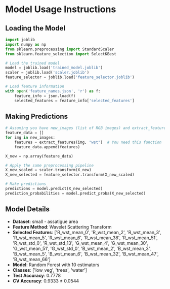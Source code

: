 # Model Usage Instructions

## Loading the Model
```python
import joblib
import numpy as np
from sklearn.preprocessing import StandardScaler
from sklearn.feature_selection import SelectKBest

# Load the trained model
model = joblib.load('trained_model.joblib')
scaler = joblib.load('scaler.joblib')
feature_selector = joblib.load('feature_selector.joblib')

# Load feature information
with open('feature_names.json', 'r') as f:
    feature_info = json.load(f)
    selected_features = feature_info['selected_features']
```

## Making Predictions
```python
# Assuming you have new_images (list of RGB images) and extract_features function
feature_data = []
for img in new_images:
    features = extract_features(img, "wst")  # You need this function
    feature_data.append(features)

X_new = np.array(feature_data)

# Apply the same preprocessing pipeline
X_new_scaled = scaler.transform(X_new)
X_new_selected = feature_selector.transform(X_new_scaled)

# Make predictions
predictions = model.predict(X_new_selected)
prediction_probabilities = model.predict_proba(X_new_selected)
```

## Model Details
- **Dataset**: small - assatigue area
- **Feature Method**: Wavelet Scattering Transform
- **Selected Features**: ['R_wst_mean_0', 'R_wst_mean_2', 'R_wst_mean_3', 'R_wst_mean_5', 'R_wst_mean_6', 'R_wst_mean_38', 'R_wst_mean_51', 'R_wst_std_0', 'R_wst_std_13', 'G_wst_mean_4', 'G_wst_mean_30', 'G_wst_mean_51', 'G_wst_std_0', 'B_wst_mean_2', 'B_wst_mean_3', 'B_wst_mean_5', 'B_wst_mean_6', 'B_wst_mean_32', 'B_wst_mean_47', 'B_wst_mean_66']
- **Model**: Random Forest with 10 estimators
- **Classes**: ['low_veg', 'trees', 'water']
- **Test Accuracy**: 0.7778
- **CV Accuracy**: 0.9333 ± 0.0544
